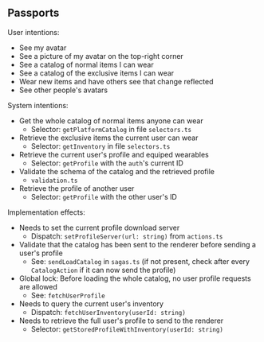 ## Passports

User intentions:
- See my avatar
- See a picture of my avatar on the top-right corner
- See a catalog of normal items I can wear
- See a catalog of the exclusive items I can wear
- Wear new items and have others see that change reflected
- See other people's avatars

System intentions:
- Get the whole catalog of normal items anyone can wear
    * Selector: `getPlatformCatalog` in file `selectors.ts`
- Retrieve the exclusive items the current user can wear
    * Selector: `getInventory` in file `selectors.ts`
- Retrieve the current user's profile and equiped wearables
    * Selector: `getProfile` with the `auth`'s current ID
- Validate the schema of the catalog and the retrieved profile
    * `validation.ts`
- Retrieve the profile of another user
    * Selector: `getProfile` with the other user's ID

Implementation effects:
- Needs to set the current profile download server
    * Dispatch: `setProfileServer(url: string)` from `actions.ts`
- Validate that the catalog has been sent to the renderer before sending a user's profile
    * See: `sendLoadCatalog` in `sagas.ts` (if not present, check after every `CatalogAction` if it can now send the profile)
- Global lock: Before loading the whole catalog, no user profile requests are allowed
    * See: `fetchUserProfile`
- Needs to query the current user's inventory
    * Dispatch: `fetchUserInventory(userId: string)`
- Needs to retrieve the full user's profile to send to the renderer
    * Selector: `getStoredProfileWithInventory(userId: string)`
